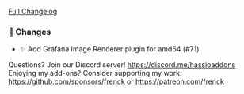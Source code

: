 [Full Changelog][changelog]

### 🔨  Changes

- ✨ Add Grafana Image Renderer plugin for amd64 (#71)

[changelog]: https://github.com/hassio-addons/addon-grafana/compare/v5.0.0...v5.1.0

Questions? Join our Discord server! https://discord.me/hassioaddons
Enjoying my add-ons? Consider supporting my work:
https://github.com/sponsors/frenck or https://patreon.com/frenck